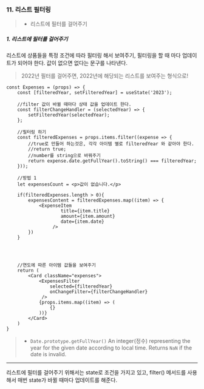 ### 11. 리스트 필터링 

> * 리스트에 필터를 걸어주기 



##### 1. 리스트에 필터를 걸어주기 

리스트에 상품들을 특정 조건에 따라 필터링 해서 보여주기, 필터링을 할 때 마다  업데이트가 되어야 한다. 값이 없으면 없다는 문구를 나타낸다. 

> 2022년 필터를 걸어주면, 2022년에 해당되는 리스트를 보여주는 형식으로!

```react
const Expenses = (props) => {
    const [filteredYear, setFilteredYear] = useState('2023');
    
    //filter 값이 바뀔 때마다 상태 값을 업데이트 한다. 
    const filterChangeHandler = (selectedYear) => {
        setFilteredYear(selectedYear);
    };
    
    //필터링 하기 
    const filteredExpenses = props.items.filter((expense => {
        //true로 만들어 하는것은, 각각 아이템 별로 filteredYear 와 같아야 한다. 
        //return true;
        //number를 string으로 바꿔주기 
        return expense.date.getFullYear().toString() === filteredYear;
    }));
    
    //방법 1 
    let expensesCount = <p>값이 없습니다.</p>
        
    if(filteredExpenses.length > 0){
        expensesContent = filteredExpenses.map((item) => {
            <ExpenseItem
                    title={item.title}
                    amount={item.amount}
                    date={item.date}
                 />
        })
    }
   
    
    
    
    //연도에 따른 아이템 값들을 보여주기 
    return (
    	<Card className="expenses">
        	<ExpensesFilter
                selected={filteredYear}
                onChangeFilter={filterChangeHandler}
             />
            {props.items.map((item) => (
            	{}
            ))}
        </Card>
    )
}
```

> * `Date.prototype.getFullYear()`
>   An integer(정수) representing the year for the given  date according to local time. Returns `NaN` if the date is invalid. 



---

리스트에 필터를 걸어주기 위해서는 state로 조건을 가지고 있고, filter() 메서드를 사용해서 매번 state가 바뀔 때마다 업데이트를 해준다. 
